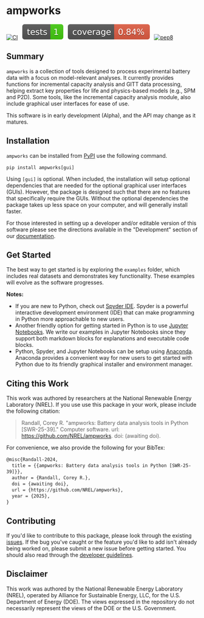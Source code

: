 # ampworks

[![CI][ci-b]][ci-l] &nbsp;
![tests][test-b] &nbsp;
![coverage][cov-b] &nbsp;
[![pep8][pep-b]][pep-l]

[ci-b]: https://github.com/NREL/ampworks/actions/workflows/ci.yml/badge.svg
[ci-l]: https://github.com/NREL/ampworks/actions/workflows/ci.yml

[test-b]: https://github.com/NREL/ampworks/blob/main/images/tests.svg?raw=true
[cov-b]: https://github.com/NREL/ampworks/blob/main/images/coverage.svg?raw=true

[pep-b]: https://img.shields.io/badge/code%20style-pep8-orange.svg
[pep-l]: https://www.python.org/dev/peps/pep-0008

## Summary
`ampworks` is a collection of tools designed to process experimental battery data with a focus on model-relevant analyses. It currently provides functions for incremental capacity analysis and GITT data processing, helping extract key properties for life and physics-based models (e.g., SPM and P2D). Some tools, like the incremental capacity analysis module, also include graphical user interfaces for ease of use.

This software is in early development (Alpha), and the API may change as it matures.

## Installation
`ampworks` can be installed from [PyPI](https://pypi.org/project/ampworks) use the following command.

```
pip install ampworks[gui]
```

Using `[gui]` is optional. When included, the installation will setup optional dependencies that are needed for the optional graphical user interfaces (GUIs). However, the package is designed such that there are no features that specifically require the GUIs. Without the optional dependencies the package takes up less space on your computer, and will generally install faster.

For those interested in setting up a developer and/or editable version of this software please see the directions available in the "Development" section of our [documentation](https://ampworks.readthedocs.io/en/latest/development).

## Get Started
The best way to get started is by exploring the `examples` folder, which includes real datasets and demonstrates key functionality. These examples will evolve as the software progresses.

**Notes:**
* If you are new to Python, check out [Spyder IDE](https://www.spyder-ide.org/). Spyder is a powerful interactive development environment (IDE) that can make programming in Python more approachable to new users.
* Another friendly option for getting started in Python is to use [Jupyter Notebooks](https://jupyter.org/). We write our examples in Jupyter Notebooks since they support both markdown blocks for explanations and executable code blocks.
* Python, Spyder, and Jupyter Notebooks can be setup using [Anaconda](https://www.anaconda.com/download/success). Anaconda provides a convenient way for new users to get started with Python due to its friendly graphical installer and environment manager.

## Citing this Work
This work was authored by researchers at the National Renewable Energy Laboratory (NREL). If you use use this package in your work, please include the following citation:

> Randall, Corey R. "ampworks: Battery data analysis tools in Python [SWR-25-39]." Computer software. url: https://github.com/NREL/ampworks. doi: (awaiting doi).

For convenience, we also provide the following for your BibTex:

```
@misc{Randall-2024,
  title = {{ampworks: Battery data analysis tools in Python [SWR-25-39]}},
  author = {Randall, Corey R.},
  doi = {awaiting doi},
  url = {https://github.com/NREL/ampworks},
  year = {2025},
}
```

## Contributing
If you'd like to contribute to this package, please look through the existing [issues](https://github.com/NREL/ampworks/issues). If the bug you've caught or the feature you'd like to add isn't already being worked on, please submit a new issue before getting started. You should also read through the [developer guidelines](https://ampworks.readthedocs.io/en/latest/development).

## Disclaimer
This work was authored by the National Renewable Energy Laboratory (NREL), operated by Alliance for Sustainable Energy, LLC, for the U.S. Department of Energy (DOE). The views expressed in the repository do not necessarily represent the views of the DOE or the U.S. Government.

